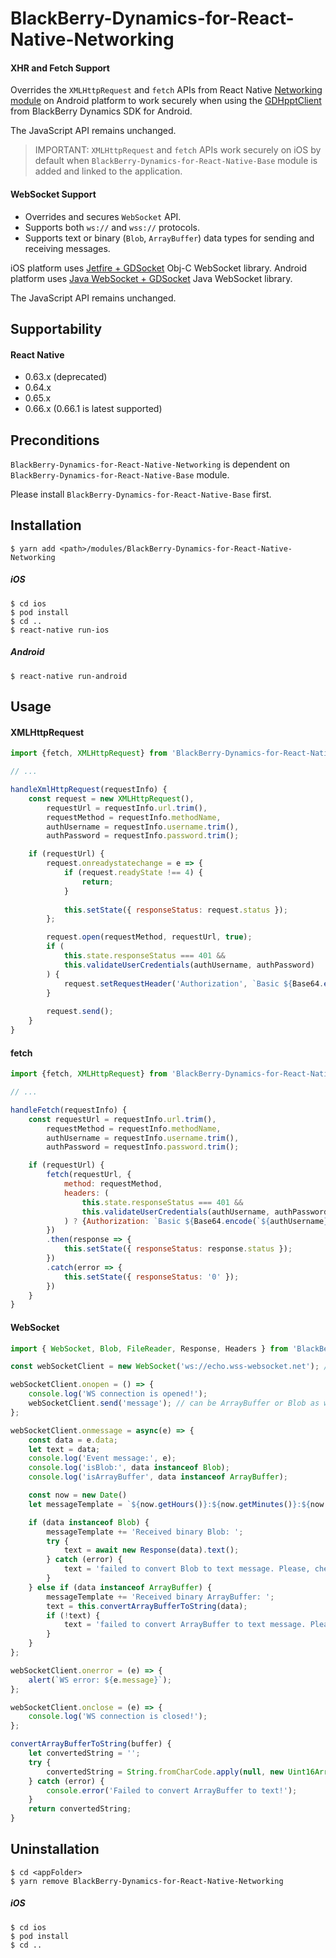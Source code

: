 # BlackBerry-Dynamics-for-React-Native-Networking

#### XHR and Fetch Support

Overrides the `XMLHttpRequest` and `fetch` APIs from React Native [Networking module](https://facebook.github.io/react-native/docs/network) on Android platform to work securely when using the [GDHpptClient](https://developer.blackberry.com/devzone/files/blackberry-dynamics/android/classcom_1_1good_1_1gd_1_1net_1_1_g_d_http_client.html) from BlackBerry Dynamics SDK for Android. 

The JavaScript API remains unchanged.

> IMPORTANT: `XMLHttpRequest` and `fetch` APIs work securely on iOS by default when `BlackBerry-Dynamics-for-React-Native-Base` module is added and linked to the application.

#### WebSocket Support

- Overrides and secures `WebSocket` API.
- Supports both `ws://` and `wss://` protocols.
- Supports text or binary (`Blob`, `ArrayBuffer`) data types for sending and receiving messages.

iOS platform uses [Jetfire + GDSocket](https://github.com/blackberry/BlackBerry-Dynamics-iOS-Samples/tree/master/WebSocket) Obj-C WebSocket library.
Android platform uses [Java WebSocket + GDSocket](https://github.com/blackberry/BlackBerry-Dynamics-Android-WebSocket.git) Java WebSocket library.

The JavaScript API remains unchanged.

## Supportability
#### React Native
 - 0.63.x (deprecated)
 - 0.64.x
 - 0.65.x
 - 0.66.x (0.66.1 is latest supported)

## Preconditions
`BlackBerry-Dynamics-for-React-Native-Networking` is dependent on `BlackBerry-Dynamics-for-React-Native-Base` module.

Please install `BlackBerry-Dynamics-for-React-Native-Base` first.

## Installation
    $ yarn add <path>/modules/BlackBerry-Dynamics-for-React-Native-Networking

##### iOS
    $ cd ios
    $ pod install
    $ cd ..
    $ react-native run-ios
##### Android
    $ react-native run-android

## Usage
#### XMLHttpRequest
```javascript
import {fetch, XMLHttpRequest} from 'BlackBerry-Dynamics-for-React-Native-Networking';

// ...

handleXmlHttpRequest(requestInfo) {
    const request = new XMLHttpRequest(),
        requestUrl = requestInfo.url.trim(),
        requestMethod = requestInfo.methodName,
        authUsername = requestInfo.username.trim(),
        authPassword = requestInfo.password.trim();

    if (requestUrl) {
        request.onreadystatechange = e => {
            if (request.readyState !== 4) {
                return;
            }
            
            this.setState({ responseStatus: request.status });
        };

        request.open(requestMethod, requestUrl, true);
        if (
            this.state.responseStatus === 401 &&
            this.validateUserCredentials(authUsername, authPassword)
        ) {
            request.setRequestHeader('Authorization', `Basic ${Base64.encode(`${authUsername}:${authPassword}`)}`)
        }
        
        request.send();
    }
}
```

#### fetch
```javascript
import {fetch, XMLHttpRequest} from 'BlackBerry-Dynamics-for-React-Native-Networking';

// ...

handleFetch(requestInfo) {
    const requestUrl = requestInfo.url.trim(),
        requestMethod = requestInfo.methodName,
        authUsername = requestInfo.username.trim(),
        authPassword = requestInfo.password.trim();

    if (requestUrl) {
        fetch(requestUrl, {
            method: requestMethod,
            headers: (
                this.state.responseStatus === 401 &&
                this.validateUserCredentials(authUsername, authPassword)
            ) ? {Authorization: `Basic ${Base64.encode(`${authUsername}:${authPassword}`)}`} : null
        })
        .then(response => {
            this.setState({ responseStatus: response.status });
        })
        .catch(error => {
            this.setState({ responseStatus: '0' });
        })
    }
}
```

#### WebSocket
```javascript
import { WebSocket, Blob, FileReader, Response, Headers } from 'BlackBerry-Dynamics-for-React-Native-Networking';

const webSocketClient = new WebSocket('ws://echo.wss-websocket.net'); // can be 'wss://echo.wss-websocket.net' as well

webSocketClient.onopen = () => {
    console.log('WS connection is opened!');
    webSocketClient.send('message'); // can be ArrayBuffer or Blob as well
};

webSocketClient.onmessage = async(e) => {
    const data = e.data;
    let text = data;
    console.log('Event message:', e);
    console.log('isBlob:', data instanceof Blob);
    console.log('isArrayBuffer', data instanceof ArrayBuffer);

    const now = new Date()
    let messageTemplate = `${now.getHours()}:${now.getMinutes()}:${now.getSeconds()} `;

    if (data instanceof Blob) {
        messageTemplate += 'Received binary Blob: ';
        try {
            text = await new Response(data).text();
        } catch (error) {
            text = 'failed to convert Blob to text message. Please, check response binary type...';
        }
    } else if (data instanceof ArrayBuffer) {
        messageTemplate += 'Received binary ArrayBuffer: ';
        text = this.convertArrayBufferToString(data);
        if (!text) {
            text = 'failed to convert ArrayBuffer to text message. Please, check response binary type...'
        }
    }
};

webSocketClient.onerror = (e) => {
    alert(`WS error: ${e.message}`);
};

webSocketClient.onclose = (e) => {
    console.log('WS connection is closed!');
};

convertArrayBufferToString(buffer) {
    let convertedString = '';
    try {
        convertedString = String.fromCharCode.apply(null, new Uint16Array(buffer));
    } catch (error) {
        console.error('Failed to convert ArrayBuffer to text!');
    }
    return convertedString;
}
```

## Uninstallation
    $ cd <appFolder>
    $ yarn remove BlackBerry-Dynamics-for-React-Native-Networking

##### iOS
    $ cd ios
    $ pod install
    $ cd ..
